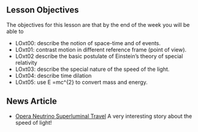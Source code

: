 Lesson Objectives
-----------------

The objectives for this lesson are that by the end of the week you will be able to

* LOxt00: describe the notion of space-time and of events.
* LOxt01: contrast motion in different reference frame (point of view).
* LOxt02 describe the basic postulate of Einstein’s theory of special relativity
* LOxt03: describe the special nature of the speed of the light.
* LOxt04: describe time dilation
* LOxt05: use <lrn-math>E =mc^{2}</lrn-math> to convert mass and energy. 


News Article
------------
* <a href="http://news.sciencemag.org/europe/2011/10/faster-light-result-be-scrutinized" target="_blank">Opera Neutrino Superluminal Travel</a> A very interesting story about the speed of light!